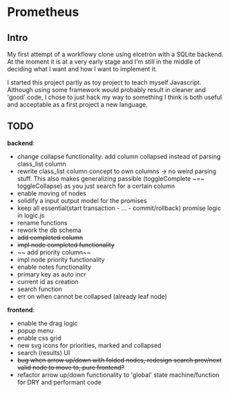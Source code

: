 # Prometheus
## Intro
My first attempt of a workflowy clone using elcetron with a SQLite backend. At the moment it is at a very early stage and I'm still in the middle of deciding what I want and how I want to implement it. 

I started this project partly as toy project to teach myself Javascript. Although using some framework would probably result in cleaner and 'good' code, I chose to just hack my way to something I think is both useful and acceptable as a first project a new language.

## TODO
__backend__:
 - change collapse functionality: add column collapsed instead of parsing class_list column
 - rewrite class_list column concept to own columns -> no weird parsing stuff. This also makes generalizing passible (toggleComplete ~=~ toggleCollapse) as you just search for a certain column
 - enable moving of nodes
 - solidify a input output model for the promises
 - keep all essential(start transaction - ... - commit/rollback) promise logic in logic.js
 - rename functions
 - rework the db schema 
  - ~~add completed column~~
  - ~~impl node completed functionality~~
  - ~~ add priority column~~
  - impl node priority functionality
  - enable notes functionality
  - primary key as auto incr
  - current id as creation
  - search function
  - err on when cannot be collapsed (already leaf node)

__frontend__:
 - enable the drag logic
 - popup menu
 - enable css grid
 - new svg icons for priorities, marked and collapsed
 - search (results) UI
 - ~~bug when arrow up/down with folded nodes, redesign search prev/next valid node to move to, pure frontend?~~
 - refactor arrow up/down functionality to 'global' state machine/function for DRY and performant code
 